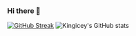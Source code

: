 ### Hi there 👋

<!--
**Kingicey/Kingicey** is a ✨ _special_ ✨ repository because its `README.md` (this file) appears on your GitHub profile.

Here are some ideas to get you started:

- 🔭 I’m currently working on building lasting skills in Tech
- 🌱 I’m currently learning NodeJs, Django
- 👯 I’m looking to collaborate on Python/JavaScript Projects
- 🤔 I’m looking for help with new Technologies
- 💬 Ask me about Web-Dev
- 📫 How to reach me: ...
- 😄 Pronouns: ...
- ⚡ Fun fact: ...
-->
[![GitHub Streak](https://streak-stats.demolab.com?user=kingicey&theme=dark)](https://git.io/streak-stats)
![Kingicey's GitHub stats](https://github-readme-stats.vercel.app/api?username=kingicey&theme=dark&show_icons=true)

